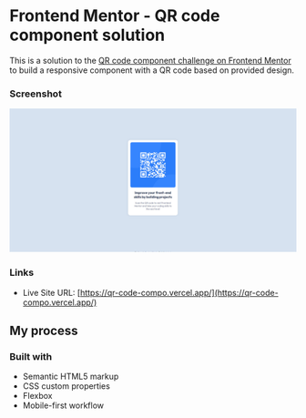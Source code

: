 # Frontend Mentor - QR code component solution

This is a solution to the [QR code component challenge on Frontend Mentor](https://www.frontendmentor.io/challenges/qr-code-component-iux_sIO_H) to build a responsive component with a QR code based on provided design.

### Screenshot

![DEMO](./images/demo.jpg)

### Links

- Live Site URL: [https://qr-code-compo.vercel.app/](https://qr-code-compo.vercel.app/)

## My process

### Built with

- Semantic HTML5 markup
- CSS custom properties
- Flexbox
- Mobile-first workflow
